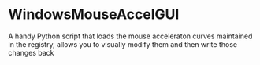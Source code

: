 # WindowsMouseAccelGUI
A handy Python script that loads the mouse acceleraton curves maintained in the registry, allows you to visually modify them and then write those changes back
